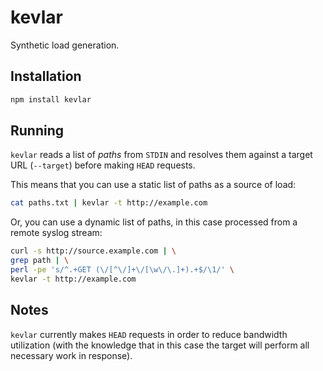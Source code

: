 # kevlar

Synthetic load generation.

## Installation

```bash
npm install kevlar
```

## Running

`kevlar` reads a list of _paths_ from `STDIN` and resolves them against
a target URL (`--target`) before making `HEAD` requests.

This means that you can use a static list of paths as a source of load:

```bash
cat paths.txt | kevlar -t http://example.com
```

Or, you can use a dynamic list of paths, in this case processed from a remote
syslog stream:

```bash
curl -s http://source.example.com | \
grep path | \
perl -pe 's/^.+GET (\/[^\/]+\/[\w\/\.]+).+$/\1/' \
kevlar -t http://example.com
```

## Notes

`kevlar` currently makes `HEAD` requests in order to reduce bandwidth
utilization (with the knowledge that in this case the target will perform all
necessary work in response).
